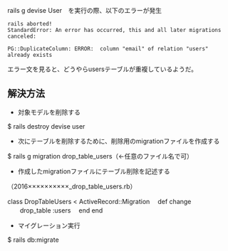 rails g devise User　を実行の際、以下のエラーが発生
```
rails aborted!
StandardError: An error has occurred, this and all later migrations canceled:

PG::DuplicateColumn: ERROR:  column "email" of relation "users" already exists
```

エラー文を見ると、どうやらusersテーブルが重複しているようだ。

## 解決方法
- 対象モデルを削除する

$ rails destroy devise user

- 次にテーブルを削除するために、削除用のmigrationファイルを作成する

$ rails g migration drop_table_users（←任意のファイル名で可）

- 作成したmigrationファイルにテーブル削除を記述する

（2016××××××××××_drop_table_users.rb）

class DropTableUsers < ActiveRecord::Migration
　def change
　　drop_table :users
　end
end

- マイグレーション実行

$ rails db:migrate


